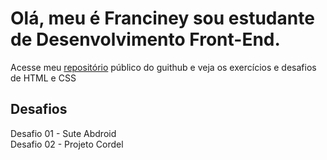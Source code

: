 <h1>Olá, meu é Franciney sou estudante de Desenvolvimento Front-End.</h1>
<p>Acesse meu <a href="https://github.com/neyaraujo" target="_blank">repositório</a> público do guithub e veja os exercícios e desafios de HTML e CSS</p>
 <h2>Desafios</h2>
 <a>Desafio 01 - Sute Abdroid</a><br>
 <a>Desafio 02 - Projeto Cordel</a><br>
